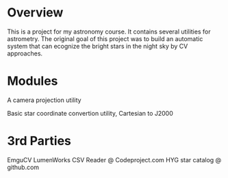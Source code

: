 Overview
========

This is a project for my astronomy course.
It contains several utilities for astrometry. The original goal of this project was to build an automatic system that can ecognize the bright stars in the night sky by CV approaches.

Modules
=======

A camera projection utility

Basic star coordinate convertion utility, Cartesian to J2000

3rd Parties
===========

EmguCV
LumenWorks CSV Reader @ Codeproject.com
HYG star catalog @ github.com